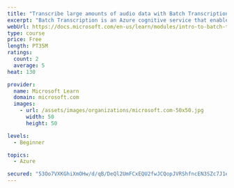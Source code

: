 ```yaml
---
title: "Transcribe large amounts of audio data with Batch Transcription"
excerpt: "Batch Transcription is an Azure cognitive service that enables you to transcribe large amounts of pre-recorded audio data asynchronously. Batch Transcription’s high throughput makes it ideal for call centers that have to transcribe hundreds or thousands of calls every day to ensure they meet regulations and compliance standards. Batch Transcription also enables better data analyses, which can let call centers ensure that customer feedback is taken into account, staff are treated fairly, and to ensure problems are dealt with quickly and properly."
webUrl: https://docs.microsoft.com/en-us/learn/modules/intro-to-batch-transcription/
type: course
price: Free
length: PT35M
ratings:
  count: 2
  average: 5
heat: 130

provider:
  name: Microsoft Learn
  domain: microsoft.com
  images:
    - url: /assets/images/organizations/microsoft.com-50x50.jpg
      width: 50
      height: 50

levels:
  - Beginner

topics:
  - Azure

secured: "53Oo7VXKGhiXmOHw/d/qB/DeQl2UmFCxEQU2fwJCQopJVRShfncEN3SZc7J1eSF1IfZTxsdThP1QUf9kAimsVwQRoS4fnS8CYJ7INobv2QgqA0VPBJZHyZwCjV26iiaau3oy/YPAQEX/2r9EAYTnyz8j0k1Iwh7I9h/iBH59GLST4yLGbsG72tyL3Sau2ZU7IZWCJVSmWjRqdsAxjsLKZ04Nx9ZzW7sOImK1Di7cxB3coaciC0U4zWymraqR6a3JZugthxtnxQLpIbsQmaci+VqLvsSpCSrA80g6xC1TYdbBP7s25Tp2N5kUfxrdB7aMFLrq5+vHcDdnpVgW4bmZRzFNNwyv5Se4B2A0Nawf3ZIZCZTGu80oGKuespxPyEjFzcApFhEUuaQSCIsdifY7sgvZFbkhs5HycJUc/VendX0=;+yLbcCUQYbQwjDtaPaZQaA=="
---
```


